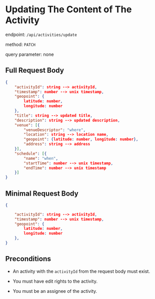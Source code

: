# Updating The Content of The Activity

endpoint: `/api/activities/update`

method: `PATCH`

query parameter: none

## Full Request Body

```json
{
    "activityId": string --> activityId,
    "timestamp": number --> unix timestamp,
    "geopoint": {
        latitude: number,
        longitude: number
    },
    "title": string --> updated title,
    "description": string --> updated description,
    "venue": [{
        "venueDescriptor": "where",
        "location": string --> location name,
        "geopoint": {latitude: number, longitude: number},
        "address": string --> address
    }],
    "schedule": [{
        "name": "when",
        "startTime": number --> unix timestamp,
        "endTime": number --> unix timestamp
    }]
}
```

## Minimal Request Body

```json
{

    "activityId": string --> activityId,
    "timestamp": number --> unix timestamp,
    "geopoint": {
        latitude: number,
        longitude: number
    },
}
```

## Preconditions

* An activity with the `activityId` from the request body must exist.

* You must have edit rights to the activity.

* You must be an assignee of the activity.
